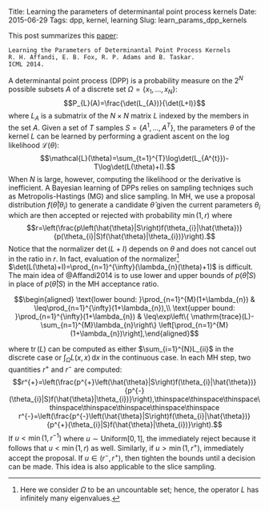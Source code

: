 Title: Learning the parameters of determinantal point process kernels
Date: 2015-06-29
Tags: dpp, kernel, learning
Slug: learn_params_dpp_kernels


This post summarizes this
[paper](http://stat.wharton.upenn.edu/~rajara/LearningParametricDPP.pdf):

    Learning the Parameters of Determinantal Point Process Kernels 
    R. H. Affandi, E. B. Fox, R. P. Adams and B. Taskar. 
    ICML 2014.

A determinantal point process (DPP) is a probability measure on the
$2^{N}$ possible subsets $A$ of a discrete set
$\Omega=\{x_{1},\ldots,x_{N}\}$:
$$P_{L}(A)=\frac{\det(L_{A})}{\det(L+I)}$$ where $L_{A}$ is a submatrix
of the $N\times N$ matrix $L$ indexed by the members in the set $A$.
Given a set of $T$ samples $S=\{A^{1},\ldots,A^{T}\}$, the parameters
$\theta$ of the kernel $L$ can be learned by performing a gradient
ascent on the log likelihood $\mathcal{L}(\theta)$:
$$\mathcal{L}(\theta)=\sum_{t=1}^{T}\log\det(L_{A^{t}})-T\log\det(L(\theta)+I).$$
When $N$ is large, however, computing the likelihood or the derivative
is inefficient. A Bayesian learning of DPPs relies on sampling techniqes
such as Metropolis-Hastings (MG) and slice sampling. In MH, we use a
proposal distribution $f(\hat{\theta}|\theta_{i})$ to generate a
candidate $\hat{\theta}$ given the current parameters $\theta_{i}$ which
are then accepted or rejected with probability $\min(1,r)$ where
$$r=\left(\frac{p\left(\hat{\theta}|S\right)f(\theta_{i}|\hat{\theta})}{p(\theta_{i}|S)f(\hat{\theta}|\theta_{i})}\right).$$
Notice that the normalizer $\det(L+I)$ depends on $\theta$ and does not
cancel out in the ratio in $r$. In fact, evaluation of the
normalizer[^1]
$\det(L(\theta)+I)=\prod_{n=1}^{\infty}(\lambda_{n}(\theta)+1)$ is
difficult. The main idea of @Affandi2014 is to use lower and upper
bounds of $p(\hat{\theta}|S)$ in place of $p(\hat{\theta}|S)$ in the MH
acceptance ratio.

$$\begin{aligned}
\text{lower bound: }\prod_{n=1}^{M}(1+\lambda_{n}) & \leq\prod_{n=1}^{\infty}(1+\lambda_{n}),\\
\text{upper bound: }\prod_{n=1}^{\infty}(1+\lambda_{n}) & \leq\exp\left\{ \mathrm{trace}(L)-\sum_{n=1}^{M}\lambda_{n}\right\} \left[\prod_{n=1}^{M}(1+\lambda_{n})\right],\end{aligned}$$

where $\mathop{\mathrm{tr}}(L)$ can be computed as either
$\sum_{i=1}^{N}L_{ii}$ in the discrete case or
$\int_{\Omega}L(x,x)\,\mathrm{d}x$ in the continuous case. In each MH
step, two quantities $r^{+}$ and $r^{-}$ are computed:
$$r^{+}=\left(\frac{p^{+}\left(\hat{\theta}|S\right)f(\theta_{i}|\hat{\theta})}{p^{-}(\theta_{i}|S)f(\hat{\theta}|\theta_{i})}\right),\thinspace\thinspace\thinspace\thinspace\thinspace\thinspace\thinspace\thinspace r^{-}=\left(\frac{p^{-}\left(\hat{\theta}|S\right)f(\theta_{i}|\hat{\theta})}{p^{+}(\theta_{i}|S)f(\hat{\theta}|\theta_{i})}\right).$$
If $u<\min(1,r^{-1})$ where $u\sim\text{Uniform}[0,1]$, the immediately
reject because it follows that $u<\min(1,r)$ as well. Similarly, if
$u>\min(1,r^{+})$, immediately accept the proposal. If
$u\in(r^{-},r^{+})$, then tighten the bounds until a decision can be
made. This idea is also applicable to the slice sampling.

[^1]: Here we consider $\Omega$ to be an uncountable set; hence, the
    operator $L$ has infinitely many eigenvalues.
